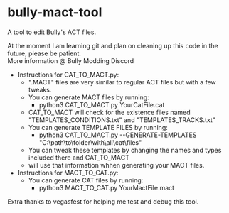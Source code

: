 # bully-mact-tool
A tool to edit Bully's ACT files.

At the moment I am learning git and plan on cleaning up this code in the future, please be patient.  
More information @ Bully Modding Discord

* Instructions for CAT_TO_MACT.py:  
	* ".MACT" files are very similar to regular ACT files but with a few tweaks.  
	* You can generate MACT files by running:   
		* python3 CAT_TO_MACT.py YourCatFile.cat  
	* CAT_TO_MACT will check for the existence files named "TEMPLATES_CONDITIONS.txt" and "TEMPLATES_TRACKS.txt"  
	* You can generate TEMPLATE FILES by running:  
		* python3 CAT_TO_MACT.py --GENERATE-TEMPLATES "C:\path\to\folder\with\all\cat\files"  
	* You can tweak these templates by changing the names and types included there and CAT_TO_MACT   
	* will use that information whhen generating your MACT files.  
* Instructions for MACT_TO_CAT.py:  
	* You can generate CAT files by running:  
		* python3 MACT_TO_CAT.py YourMactFile.mact  

Extra thanks to vegasfest for helping me test and debug this tool.  